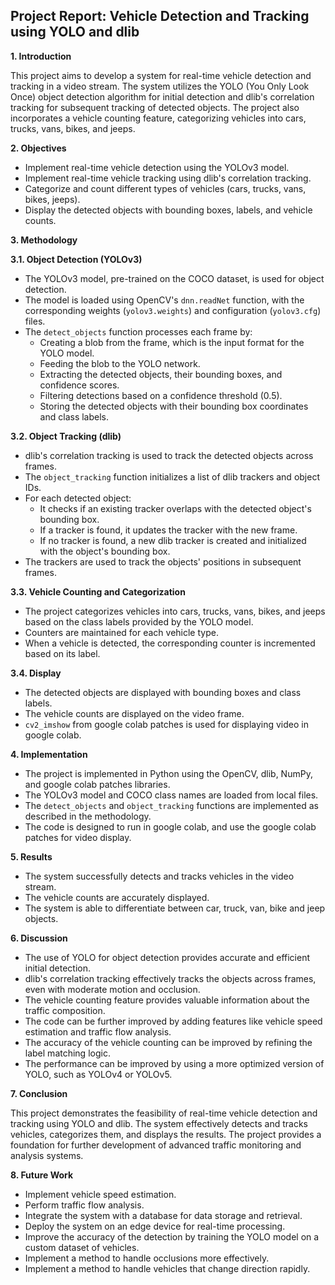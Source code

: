 ## Project Report: Vehicle Detection and Tracking using YOLO and dlib

**1. Introduction**

This project aims to develop a system for real-time vehicle detection and tracking in a video stream. The system utilizes the YOLO (You Only Look Once) object detection algorithm for initial detection and dlib's correlation tracking for subsequent tracking of detected objects. The project also incorporates a vehicle counting feature, categorizing vehicles into cars, trucks, vans, bikes, and jeeps.

**2. Objectives**

* Implement real-time vehicle detection using the YOLOv3 model.
* Implement real-time vehicle tracking using dlib's correlation tracking.
* Categorize and count different types of vehicles (cars, trucks, vans, bikes, jeeps).
* Display the detected objects with bounding boxes, labels, and vehicle counts.

**3. Methodology**

**3.1. Object Detection (YOLOv3)**

* The YOLOv3 model, pre-trained on the COCO dataset, is used for object detection.
* The model is loaded using OpenCV's `dnn.readNet` function, with the corresponding weights (`yolov3.weights`) and configuration (`yolov3.cfg`) files.
* The `detect_objects` function processes each frame by:
    * Creating a blob from the frame, which is the input format for the YOLO model.
    * Feeding the blob to the YOLO network.
    * Extracting the detected objects, their bounding boxes, and confidence scores.
    * Filtering detections based on a confidence threshold (0.5).
    * Storing the detected objects with their bounding box coordinates and class labels.

**3.2. Object Tracking (dlib)**

* dlib's correlation tracking is used to track the detected objects across frames.
* The `object_tracking` function initializes a list of dlib trackers and object IDs.
* For each detected object:
    * It checks if an existing tracker overlaps with the detected object's bounding box.
    * If a tracker is found, it updates the tracker with the new frame.
    * If no tracker is found, a new dlib tracker is created and initialized with the object's bounding box.
* The trackers are used to track the objects' positions in subsequent frames.

**3.3. Vehicle Counting and Categorization**

* The project categorizes vehicles into cars, trucks, vans, bikes, and jeeps based on the class labels provided by the YOLO model.
* Counters are maintained for each vehicle type.
* When a vehicle is detected, the corresponding counter is incremented based on its label.

**3.4. Display**

* The detected objects are displayed with bounding boxes and class labels.
* The vehicle counts are displayed on the video frame.
* `cv2_imshow` from google colab patches is used for displaying video in google colab.

**4. Implementation**

* The project is implemented in Python using the OpenCV, dlib, NumPy, and google colab patches libraries.
* The YOLOv3 model and COCO class names are loaded from local files.
* The `detect_objects` and `object_tracking` functions are implemented as described in the methodology.
* The code is designed to run in google colab, and use the google colab patches for video display.

**5. Results**

* The system successfully detects and tracks vehicles in the video stream.
* The vehicle counts are accurately displayed.
* The system is able to differentiate between car, truck, van, bike and jeep objects.

**6. Discussion**

* The use of YOLO for object detection provides accurate and efficient initial detection.
* dlib's correlation tracking effectively tracks the objects across frames, even with moderate motion and occlusion.
* The vehicle counting feature provides valuable information about the traffic composition.
* The code can be further improved by adding features like vehicle speed estimation and traffic flow analysis.
* The accuracy of the vehicle counting can be improved by refining the label matching logic.
* The performance can be improved by using a more optimized version of YOLO, such as YOLOv4 or YOLOv5.

**7. Conclusion**

This project demonstrates the feasibility of real-time vehicle detection and tracking using YOLO and dlib. The system effectively detects and tracks vehicles, categorizes them, and displays the results. The project provides a foundation for further development of advanced traffic monitoring and analysis systems.

**8. Future Work**

* Implement vehicle speed estimation.
* Perform traffic flow analysis.
* Integrate the system with a database for data storage and retrieval.
* Deploy the system on an edge device for real-time processing.
* Improve the accuracy of the detection by training the YOLO model on a custom dataset of vehicles.
* Implement a method to handle occlusions more effectively.
* Implement a method to handle vehicles that change direction rapidly.
